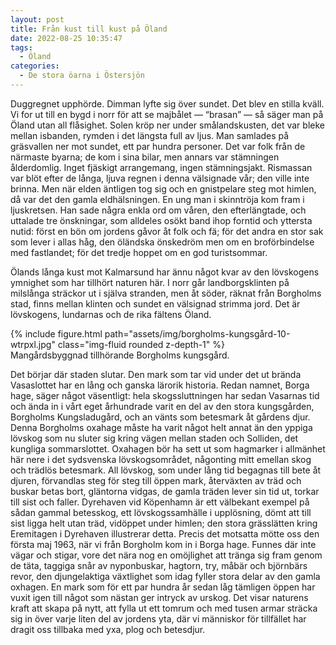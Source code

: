 ```yaml
---
layout: post
title: Från kust till kust på Öland
date: 2022-08-25 10:35:47
tags:
  - Öland
categories:
  - De stora öarna i Östersjön
---
```


Duggregnet upphörde. Dimman lyfte sig över sundet. Det blev en stilla kväll. Vi for ut till en bygd i norr för att se majbålet &mdash; &#8220;brasan&#8221;  &mdash; så säger man på Öland utan all flåsighet. Solen kröp ner under smålandskusten, det var bleke mellan isbanden, rymden i det längsta full av ljus. Man samlades på gräsvallen ner mot sundet, ett par hundra personer. Det var folk från de närmaste byarna; de kom i sina bilar, men annars var stämningen ålderdomlig. Inget fjäskigt arrangemang, ingen stämningsjakt. Rismassan var blöt efter de långa, ljuva regnen i denna välsignade vår; den ville inte brinna. Men när elden äntligen tog sig och en gnistpelare steg mot himlen, då var det den gamla eldhälsningen. En ung man i skinntröja kom fram i ljuskretsen. Han sade några enkla ord om våren, den efterlängtade, och uttalade tre önskningar, som alldeles osökt band ihop forntid och yttersta nutid: först en bön om jordens gåvor åt folk och fä; för det andra en stor sak som lever i allas håg, den öländska önskedröm men om en broförbindelse med fastlandet; för det tredje hoppet om en god turistsommar.

Ölands långa kust mot Kalmarsund har ännu något kvar av den lövskogens ymnighet som har tillhört naturen här. I norr går landborgsklinten på milslånga sträckor ut i själva stranden, men åt söder, räknat från Borgholms stad, finns mellan klinten och sundet en välsignad strimma jord. Det är lövskogens, lundarnas och de rika fältens Öland.

<div class="row mt-3">
    <div class="col-sm mt-3 mt-md-0">
        {% include figure.html path="assets/img/borgholms-kungsgård-10-wtrpxl.jpg" class="img-fluid rounded z-depth-1" %}
    </div>
</div>
<div class="caption">
    Mangårdsbyggnad tillhörande Borgholms kungsgård.
</div>

Det börjar där staden slutar. Den mark som tar vid under det ut brända Vasaslottet har en lång och ganska lärorik historia. Redan namnet, Borga hage, säger något väsentligt: hela skogssluttningen har sedan Vasarnas tid och ända in i vårt eget århundrade varit en del av den stora kungsgården, Borgholms Kungsladugård, och an vänts som betesmark åt gårdens djur. Denna Borgholms oxahage måste ha varit något helt annat än den yppiga lövskog som nu sluter sig kring vägen mellan staden och Solliden, det kungliga sommarslottet. Oxahagen bör ha sett ut som hagmarker i allmänhet här nere i det sydsvenska lövskogsområdet, någonting mitt emellan skog och trädlös betesmark. All lövskog, som under lång tid begagnas till bete åt djuren, förvandlas steg för steg till öppen mark, återväxten av träd och buskar betas bort, gläntorna vidgas, de gamla träden lever sin tid ut, torkar till sist och faller. Dyrehaven vid Köpenhamn är ett välbekant exempel på sådan gammal betesskog, ett lövskogssamhälle i upplösning, dömt att till sist ligga helt utan träd, vidöppet under himlen; den stora grässlätten kring Eremitagen i Dyrehaven illustrerar detta. Precis det motsatta mötte oss den första maj 1963, när vi från Borgholm kom in i Borga hage. Funnes där inte vägar och stigar, vore det nära nog en omöjlighet att tränga sig fram genom de täta, taggiga snår av nyponbuskar, hagtorn, try, måbär och björnbärs revor, den djungelaktiga växtlighet som idag fyller stora delar av den gamla oxhagen. En mark som för ett par hundra år sedan låg tämligen öppen har vuxit igen till något som nästan ger intryck av urskog. Det visar naturens kraft att skapa på nytt, att fylla ut ett tomrum och med tusen armar sträcka sig in över varje liten del av jordens yta, där vi människor för tillfället har dragit oss tillbaka med yxa, plog och betesdjur.
